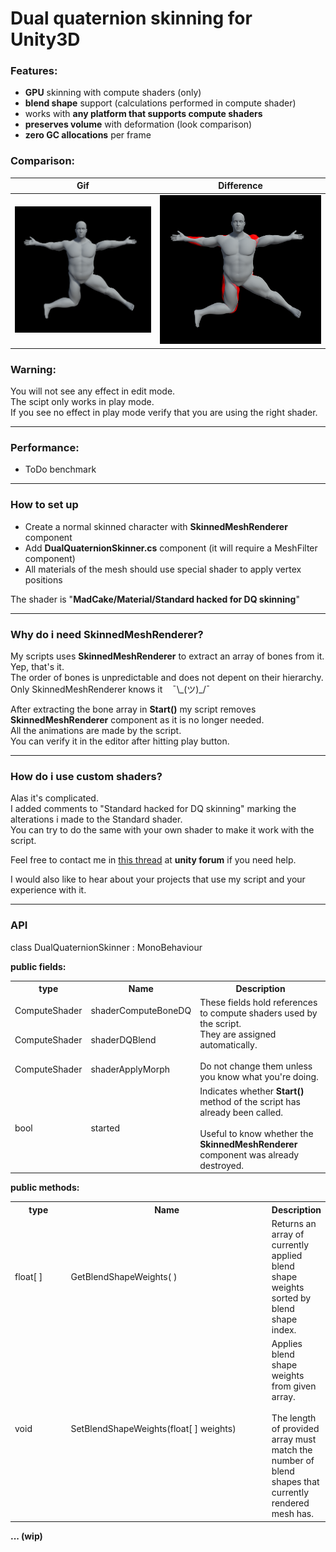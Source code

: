 # Dual quaternion skinning for Unity3D

### Features:
* **GPU** skinning with compute shaders (only)
* **blend shape** support (calculations performed in compute shader)
* works with **any platform that supports compute shaders**
* **preserves volume** with deformation (look comparison)
* **zero GC allocations** per frame

### Comparison:

|Gif|Difference|
|----|----|
|<img src="Screenshots/before-after.gif">|<img src="Screenshots/diff.png">|


### Warning:
You will not see any effect in edit mode.<br>
The scipt only works in play mode.<br>
If you see no effect in play mode verify that you are using the right shader.

----

### Performance:

* ToDo benchmark

----

### How to set up

* Create a normal skinned character with **SkinnedMeshRenderer** component
* Add **DualQuaternionSkinner.cs** component (it will require a MeshFilter component)
* All materials of the mesh should use special shader to apply vertex positions

The shader is "**MadCake/Material/Standard hacked for DQ skinning**"

----

### Why do i need SkinnedMeshRenderer?

My scripts uses **SkinnedMeshRenderer** to extract an array of bones from it. Yep, that's it.<br>
The order of bones is unpredictable and does not depent on their hierarchy.<br>
Only SkinnedMeshRenderer knows it &nbsp;&nbsp; ¯\\\_(ツ)\_/¯

After extracting the bone array in **Start()** my script removes **SkinnedMeshRenderer** component as it is no longer needed.<br>
All the animations are made by the script.<br>
You can verify it in the editor after hitting play button.

----

### How do i use custom shaders?

Alas it's complicated.<br>
I added comments to "Standard hacked for DQ skinning" marking the alterations i made to the Standard shader.<br>
You can try to do the same with your own shader to make it work with the script.

Feel free to contact me in [this thread](https://forum.unity.com/threads/dual-quaternion-skinning-for-unity.501245/) at **unity forum** if you need help.

I would also like to hear about your projects that use my script and your experience with it.

----

### API

class DualQuaternionSkinner : MonoBehaviour

**public fields:**

<table>
<tr>
  <th>type</th>
  <th>Name</th>
  <th>Description</th>
</tr>
<tr>
  <td>ComputeShader</td>
  <td>shaderComputeBoneDQ</td>
  <td rowspan="3">These fields hold references to compute shaders used by the script.<br>They are assigned automatically.<br><br>Do not change them unless you know what you're doing.</td>
</tr>
<tr>
  <td>ComputeShader</td>
  <td>shaderDQBlend</td>
</tr>
<tr>
  <td>ComputeShader</td>
  <td>shaderApplyMorph</td>
</tr>
<tr>
  <td>bool</td>
  <td>started</td>
  <td>Indicates whether <b>Start()</b> method of the script has already been called.<br><br> Useful to know whether the <b>SkinnedMeshRenderer</b> component was already destroyed.</td>
</tr>
</table>

**public methods:**

<table>
<tr>
  <th width="80">type</th>
  <th width="320">Name</th>
  <th>Description</th>
</tr>
<tr>
  <td>float[ ]</td>
  <td>GetBlendShapeWeights( )</td>
  <td>Returns an array of currently applied blend shape weights sorted by blend shape index.</td>
</tr>
<tr>
  <td>void</td>
  <td>SetBlendShapeWeights(float[ ] weights)</td>
  <td>Applies blend shape weights from given array.<br><br>The length of provided array must match the number of blend shapes that currently rendered mesh has.</td>
</tr>
</table>

**... (wip)**

